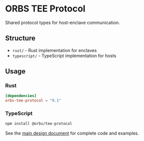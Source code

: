 # ORBS TEE Protocol

Shared protocol types for host-enclave communication.

## Structure
- `rust/` - Rust implementation for enclaves
- `typescript/` - TypeScript implementation for hosts

## Usage

### Rust
```toml
[dependencies]
orbs-tee-protocol = "0.1"
```

### TypeScript
```bash
npm install @orbs/tee-protocol
```

See the [main design document](computer:///home/claude/orbs-tee-framework-design.md) for complete code and examples.
